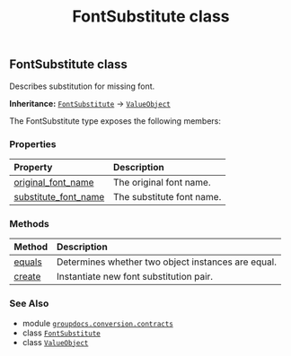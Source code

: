 ﻿---
title: FontSubstitute class
second_title: GroupDocs.Conversion for Python via .NET API References
description: 
type: docs
weight: 170
url: /python-net/groupdocs.conversion.contracts/fontsubstitute/
is_root: false
---

## FontSubstitute class

Describes substitution for missing font.



**Inheritance:** [`FontSubstitute`](/conversion/python-net/groupdocs.conversion.contracts/fontsubstitute) → 
[`ValueObject`](/conversion/python-net/groupdocs.conversion.contracts/valueobject)



The FontSubstitute type exposes the following members:

### Properties
| Property | Description |
| :- | :- |
| [original_font_name](/conversion/python-net/groupdocs.conversion.contracts/fontsubstitute/original_font_name) | The original font name. |
| [substitute_font_name](/conversion/python-net/groupdocs.conversion.contracts/fontsubstitute/substitute_font_name) | The substitute font name. |


### Methods
| Method | Description |
| :- | :- |
| [equals](/conversion/python-net/groupdocs.conversion.contracts/fontsubstitute/equals/#groupdocs.conversion.contracts.ValueObject) | Determines whether two object instances are equal. |
| [create](/conversion/python-net/groupdocs.conversion.contracts/fontsubstitute/create/#str-str) | Instantiate new font substitution pair. |



### See Also
* module [`groupdocs.conversion.contracts`](..)
* class [`FontSubstitute`](/conversion/python-net/groupdocs.conversion.contracts/fontsubstitute)
* class [`ValueObject`](/conversion/python-net/groupdocs.conversion.contracts/valueobject)
